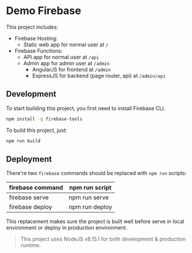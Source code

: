 Demo Firebase
=============

This project includes:
- Firebase Hosting:
  + Static web app for normal user at `/`
- Firebase Functions:
  + API app for normal user at `/api`
  + Admin app for admin user at `/admin`
    - AngularJS for frontend at `/admin`
    - ExpressJS for backend (page router, api) at `/admin/api`

## Development

To start building this project, you first need to install Firebase CLI.

```bash
npm install -g firebase-tools
```

To build this project, just:

```bash
npm run build
```

## Deployment

There're two `firebase` commands should be replaced with `npm run` scripts:

| firebase command | npm run script |
|--|--|
| firebase serve | npm run serve |
| firebase deploy | npm run deploy |

This replacement makes sure the project is built well before serve in local environment or deploy in production environment.

>This project uses NodeJS v8.15.1 for both development & production runtime.
